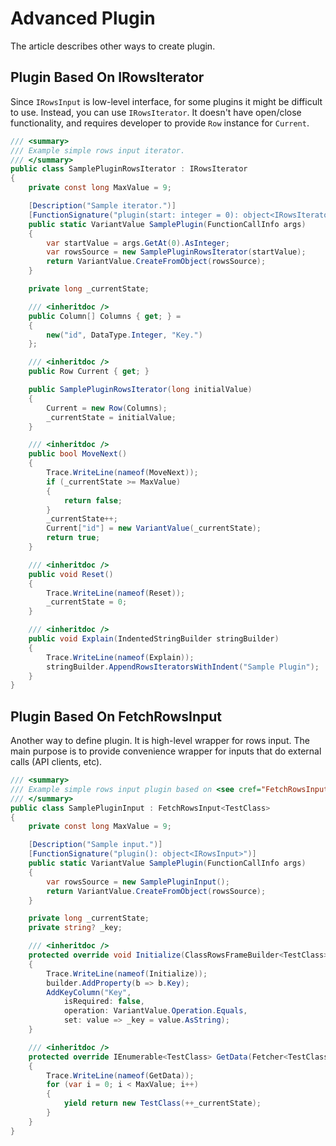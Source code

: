 # Advanced Plugin

The article describes other ways to create plugin.

## Plugin Based On IRowsIterator

Since `IRowsInput` is low-level interface, for some plugins it might be difficult to use. Instead, you can use `IRowsIterator`. It doesn't have open/close functionality, and requires developer to provide `Row` instance for `Current`.

```csharp
/// <summary>
/// Example simple rows input iterator.
/// </summary>
public class SamplePluginRowsIterator : IRowsIterator
{
    private const long MaxValue = 9;

    [Description("Sample iterator.")]
    [FunctionSignature("plugin(start: integer = 0): object<IRowsIterator>")]
    public static VariantValue SamplePlugin(FunctionCallInfo args)
    {
        var startValue = args.GetAt(0).AsInteger;
        var rowsSource = new SamplePluginRowsIterator(startValue);
        return VariantValue.CreateFromObject(rowsSource);
    }

    private long _currentState;

    /// <inheritdoc />
    public Column[] Columns { get; } =
    {
        new("id", DataType.Integer, "Key.")
    };

    /// <inheritdoc />
    public Row Current { get; }

    public SamplePluginRowsIterator(long initialValue)
    {
        Current = new Row(Columns);
        _currentState = initialValue;
    }

    /// <inheritdoc />
    public bool MoveNext()
    {
        Trace.WriteLine(nameof(MoveNext));
        if (_currentState >= MaxValue)
        {
            return false;
        }
        _currentState++;
        Current["id"] = new VariantValue(_currentState);
        return true;
    }

    /// <inheritdoc />
    public void Reset()
    {
        Trace.WriteLine(nameof(Reset));
        _currentState = 0;
    }

    /// <inheritdoc />
    public void Explain(IndentedStringBuilder stringBuilder)
    {
        Trace.WriteLine(nameof(Explain));
        stringBuilder.AppendRowsIteratorsWithIndent("Sample Plugin");
    }
}
```

## Plugin Based On FetchRowsInput

Another way to define plugin. It is high-level wrapper for rows input. The main purpose is to provide convenience wrapper for inputs that do external calls (API clients, etc).

```csharp
/// <summary>
/// Example simple rows input plugin based on <see cref="FetchRowsInput{TClass}" />.
/// </summary>
public class SamplePluginInput : FetchRowsInput<TestClass>
{
    private const long MaxValue = 9;

    [Description("Sample input.")]
    [FunctionSignature("plugin(): object<IRowsInput>")]
    public static VariantValue SamplePlugin(FunctionCallInfo args)
    {
        var rowsSource = new SamplePluginInput();
        return VariantValue.CreateFromObject(rowsSource);
    }

    private long _currentState;
    private string? _key;

    /// <inheritdoc />
    protected override void Initialize(ClassRowsFrameBuilder<TestClass> builder)
    {
        Trace.WriteLine(nameof(Initialize));
        builder.AddProperty(b => b.Key);
        AddKeyColumn("Key",
            isRequired: false,
            operation: VariantValue.Operation.Equals,
            set: value => _key = value.AsString);
    }

    /// <inheritdoc />
    protected override IEnumerable<TestClass> GetData(Fetcher<TestClass> fetcher)
    {
        Trace.WriteLine(nameof(GetData));
        for (var i = 0; i < MaxValue; i++)
        {
            yield return new TestClass(++_currentState);
        }
    }
}
```
